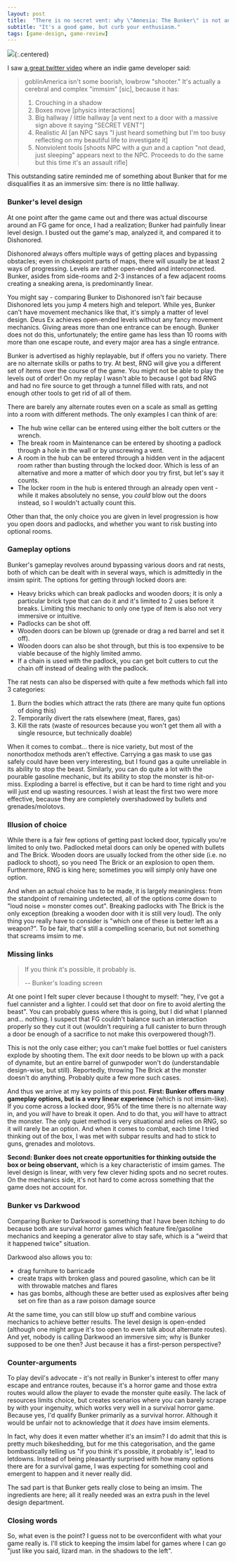 ```yaml
---
layout: post
title:  "There is no secret vent: why \"Amnesia: The Bunker\" is not an imsim"
subtitle: "It's a good game, but curb your enthusiasm."
tags: [game-design, game-review]
---
```


![](/assets/images/shadows-to-the-left.png){:.centered}

I saw [a great twitter video](https://twitter.com/computer_gil/status/1814368017440186662) where an indie game developer said:

> goblinAmerica isn't some boorish, lowbrow "shooter."
> It's actually a cerebral and complex "immsim" [sic], because it has:
> 1. Crouching in a shadow
> 1. Boxes move [physics interactions]
> 1. Big hallway / little hallway [a vent next to a door with a massive sign above it saying "SECRET VENT"]
> 1. Realistic AI [an NPC says "I just heard something but I'm too busy reflecting on my beautiful life to investigate it]
> 1. Nonviolent tools [shoots NPC with a gun and a caption "not dead, just sleeping" appears next to the NPC. Proceeds to do the same but this time it's an assault rifle]

This outstanding satire reminded me of something about Bunker that for me disqualifies it as an immersive sim: there is no little hallway.

### Bunker's level design

At one point after the game came out and there was actual discourse around an FG game for once,
I had a realization; Bunker had painfully linear level design.
I busted out the game's map, analyzed it, and compared it to Dishonored.

Dishonored always offers multiple ways of getting places and bypassing obstacles;
even in chokepoint parts of maps, there will usually be at least 2 ways of progressing.
Levels are rather open-ended and interconnected.
Bunker, asides from side-rooms and 2-3 instances of a few adjacent rooms creating a sneaking arena,
is predominantly linear.

You might say - comparing Bunker to Dishonored isn't fair because Dishonored lets you jump 4 meters high and teleport.
While yes, Bunker can't have movement mechanics like that, it's simply a matter of level design.
Deus Ex achieves open-ended levels without any fancy movement mechanics.
Giving areas more than one entrance can be enough.
Bunker does not do this, unfortunately;
the entire game has less than 10 rooms with more than one escape route,
and every major area has a single entrance.

Bunker is advertised as highly replayable, but if offers you no variety.
There are no alternate skills or paths to try.
At best, RNG will give you a different set of items over the course of the game.
You might not be able to play the levels out of order!
On my replay I wasn't able to because I got bad RNG and had no fire source to get through a tunnel filled with rats,
and not enough other tools to get rid of all of them.

There are barely any alternate routes even on a scale as small as getting into a room with different methods.
The only examples I can think of are:
* The hub wine cellar can be entered using either the bolt cutters or the wrench.
* The break room in Maintenance can be entered by shooting a padlock through a hole in the wall
or by unscrewing a vent.
* A room in the hub can be entered through a hidden vent in the adjacent room rather than busting through the locked door.
Which is less of an alternative and more a matter of which door you try first, but let's say it counts.
* The locker room in the hub is entered through an already open vent - while it makes absolutely no sense,
you *could* blow out the doors instead, so I wouldn't actually count this.

Other than that, the only choice you are given in level progression is how you open doors and padlocks,
and whether you want to risk busting into optional rooms.

### Gameplay options

Bunker's gameplay revolves around bypassing various doors and rat nests,
both of which can be dealt with in several ways, which is admittedly in the imsim spirit.
The options for getting through locked doors are:
* Heavy bricks which can break padlocks and wooden doors;
it is only a particular brick type that can do it and it's limited to 2 uses before it breaks.
Limiting this mechanic to only one type of item is also not very immersive or intuitive.
* Padlocks can be shot off.
* Wooden doors can be blown up (grenade or drag a red barrel and set it off).
* Wooden doors can also be shot through, but this is too expensive to be viable because of the highly limited ammo.
* If a chain is used with the padlock, you can get bolt cutters to cut the chain off instead of dealing with the padlock.

The rat nests can also be dispersed with quite a few methods which fall into 3 categories:
1. Burn the bodies which attract the rats (there are many quite fun options of doing this)
1. Temporarily divert the rats elsewhere (meat, flares, gas)
1. Kill the rats (waste of resources because you won't get them all with a single resource, but technically doable)

When it comes to combat... there is nice variety, but most of the nonorthodox methods aren't effective.
Carrying a gas mask to use gas safely could have been very interesting,
but I found gas a quite unreliable in its ability to stop the beast.
Similarly, you can do quite a lot with the pourable gasoline mechanic, but its ability to stop the monster is hit-or-miss.
Exploding a barrel is effective, but it can be hard to time right and you will just end up wasting resources.
I wish at least the first two were more effective, because they are completely overshadowed by bullets and grenades/molotovs.

### Illusion of choice

While there is a fair few options of getting past locked door, typically you're limited to only two.
Padlocked metal doors can only be opened with bullets and The Brick.
Wooden doors are usually locked from the other side (i.e. no padlock to shoot),
so you need The Brick or an explosion to open them.
Furthermore, RNG is king here; sometimes you will simply only have one option.

And when an actual choice has to be made, it is largely meaningless: from the standpoint of remaining undetected,
all of the options come down to "loud noise = monster comes out".
Breaking padlocks with The Brick is the only exception (breaking a wooden door with it is still very loud).
The only thing you really have to consider is "which one of these is better left as a weapon?".
To be fair, that's still a compelling scenario, but not something that screams imsim to me.

### Missing links

> If you think it's possible, it probably is.
>
> -- Bunker's loading screen

At one point I felt super clever because I thought to myself:
"hey, I've got a fuel cannister and a lighter. I could set that door on fire to avoid alerting the beast".
You can probably guess where this is going, but I did what I planned and... nothing.
I suspect that FG couldn't balance such an interaction properly so they cut it out
(wouldn't requiring a full canister to burn through a door be enough of a sacrifice to not make this overpowered though?).

This is not the only case either; you can't make fuel bottles or fuel canisters explode by shooting them.
The exit door needs to be blown up with a pack of dynamite, but an entire barrel of gunwpoder won't do (understandable design-wise, but still).
Reportedly, throwing The Brick at the monster doesn't do anything. Probably quite a few more such cases.

And thus we arrive at my key points of this post.
**First: Bunker offers many gameplay options, but is a very linear experience** (which is not imsim-like).
If you come across a locked door, 95% of the time there is no alternate way in, and you *will* have to break it open.
And to do that, you *will* have to attract the monster.
The only quiet method is very situational and relies on RNG, so it will rarely be an option.
And when it comes to combat, each time I tried thinking out of the box,
I was met with subpar results and had to stick to guns, grenades and molotovs.

**Second: Bunker does not create opportunities for thinking outside the box or being observant,**
which is a key characteristic of imsim games.
The level design is linear, with very few clever hiding spots and no secret routes.
On the mechanics side, it's not hard to come across something that the game does not account for.

### Bunker vs Darkwood

Comparing Bunker to Darkwood is something that I have been itching to do
because both are survival horror games which feature fire/gasoline mechanics
and keeping a generator alive to stay safe, which is a "weird that it happened twice" situation.

Darkwood also allows you to:
* drag furniture to barricade
* create traps with broken glass and poured gasoline, which can be lit with throwable matches and flares
* has gas bombs, although these are better used as explosives after being set on fire than as a raw poison damage source

At the same time, you can still blow up stuff and combine various mechanics to achieve better results.
The level design is open-ended (although one might argue it's too open to even talk about alternate routes).
And yet, nobody is calling Darkwood an immersive sim; why is Bunker supposed to be one then?
Just because it has a first-person perspective?

### Counter-arguments

To play devil's advocate - it's not really in Bunker's interest to offer many escape and entrance routes,
because it's a horror game and those extra routes would allow the player to evade the monster quite easily.
The lack of resources limits choice, but creates scenarios where you can barely scrape by with your ingenuity,
which works very well in a survival horror game.
Because yes, I'd qualify Bunker primarily as a survival horror.
Although it would be unfair not to acknowledge that it *does* have imsim elements.

In fact, why does it even matter whether it's an imsim?
I do admit that this is pretty much bikeshedding, but for me this categorisation,
and the game bombastically telling us "if you think it's possible, it probably is", lead to letdowns.
Instead of being pleasantly surprised with how many options there are for a survival game,
I was expecting for something cool and emergent to happen and it never really did.

The sad part is that Bunker gets really close to being an imsim.
The ingredients are here; all it really needed was an extra push in the level design department.

### Closing words

So, what even is the point?
I guess not to be overconfident with what your game really is.
I'll stick to keeping the imsim label for games where I can go
"just like you said, lizard man. in the shadows to the left".
